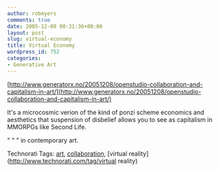 ```yaml
---
author: robmyers
comments: true
date: 2005-12-09 00:31:36+00:00
layout: post
slug: virtual-economy
title: Virtual Economy
wordpress_id: 752
categories:
- Generative Art
---
```


[http://www.generatorx.no/20051208/openstudio-collaboration-and-capitalism-in-art/](http://www.generatorx.no/20051208/openstudio-collaboration-and-capitalism-in-art/)

It's a microcosmic verion of the kind of ponzi scheme economics and aesthetics that suspension of disbelief allows you to see as capitalism in MMORPGs like Second Life.

" " " in contemporary art.

Technorati Tags: [art](http://www.technorati.com/tag/art), [collaboration](http://www.technorati.com/tag/collaboration), [virtual reality](http://www.technorati.com/tag/virtual reality)



